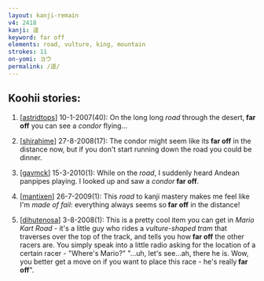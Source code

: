 ```yaml
---
layout: kanji-remain
v4: 2418
kanji: 遥
keyword: far off
elements: road, vulture, king, mountain
strokes: 11
on-yomi: ヨウ
permalink: /遥/
---
```


## Koohii stories: 

1) [<a href="http://kanji.koohii.com/profile/astridtops">astridtops</a>] 10-1-2007(40): On the long long <em>road</em> through the desert,<strong> far off</strong> you can see a <em>condor</em> flying...

2) [<a href="http://kanji.koohii.com/profile/shirahime">shirahime</a>] 27-8-2008(17): The condor might seem like its<strong> far off</strong> in the distance now, but if you don&#039;t start running down the road you could be dinner.

3) [<a href="http://kanji.koohii.com/profile/gavmck">gavmck</a>] 15-3-2010(1): While on the <em>road</em>, I suddenly heard Andean panpipes playing. I looked up and saw a <em>condor</em><strong> far off</strong>.

4) [<a href="http://kanji.koohii.com/profile/mantixen">mantixen</a>] 26-7-2009(1): This <em>road</em> to kanji mastery makes me feel like I&#039;m <em>made of fail</em>: everything always seems so<strong> far off</strong> in the distance!

5) [<a href="http://kanji.koohii.com/profile/dihutenosa">dihutenosa</a>] 3-8-2008(1): This is a pretty cool item you can get in <em>Mario Kart Road</em> - it&#039;s a little guy who rides a <em>vulture-shaped tram</em> that traverses over the top of the track, and tells you how<strong> far off</strong> the other racers are. You simply speak into a little radio asking for the location of a certain racer - &quot;Where&#039;s Mario?&quot; &quot;...uh, let&#039;s see...ah, there he is. Wow, you better get a move on if you want to place this race - he&#039;s really<strong> far off</strong>&quot;.


